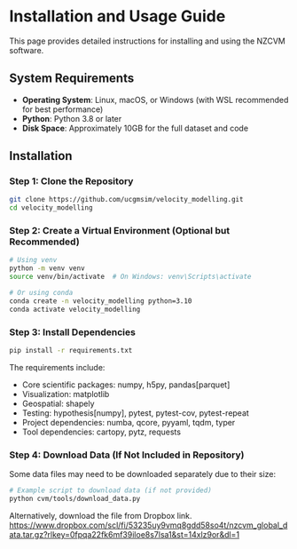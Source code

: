 # Installation and Usage Guide

This page provides detailed instructions for installing and using the NZCVM software.

## System Requirements

- **Operating System**: Linux, macOS, or Windows (with WSL recommended for best performance)
- **Python**: Python 3.8 or later
- **Disk Space**: Approximately 10GB for the full dataset and code

## Installation

### Step 1: Clone the Repository

```bash
git clone https://github.com/ucgmsim/velocity_modelling.git
cd velocity_modelling
```

### Step 2: Create a Virtual Environment (Optional but Recommended)

```bash
# Using venv
python -m venv venv
source venv/bin/activate  # On Windows: venv\Scripts\activate

# Or using conda
conda create -n velocity_modelling python=3.10
conda activate velocity_modelling
```

### Step 3: Install Dependencies

```bash
pip install -r requirements.txt
```

The requirements include:
- Core scientific packages: numpy, h5py, pandas[parquet]
- Visualization: matplotlib
- Geospatial: shapely
- Testing: hypothesis[numpy], pytest, pytest-cov, pytest-repeat
- Project dependencies: numba, qcore, pyyaml, tqdm, typer
- Tool dependencies: cartopy, pytz, requests

### Step 4: Download Data (If Not Included in Repository)

Some data files may need to be downloaded separately due to their size:

```bash
# Example script to download data (if not provided)
python cvm/tools/download_data.py
```

Alternatively, download the file from Dropbox link. 
https://www.dropbox.com/scl/fi/53235uy9vmq8gdd58so4t/nzcvm_global_data.tar.gz?rlkey=0fpqa22fk6mf39iloe8s7lsa1&st=14xlz9or&dl=1


